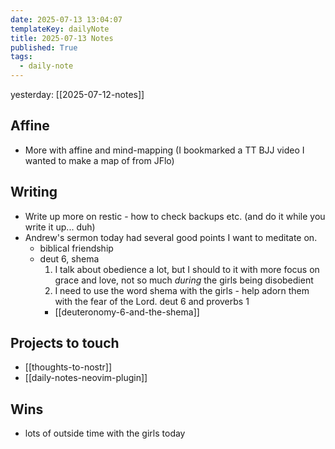 ```yaml
---
date: 2025-07-13 13:04:07
templateKey: dailyNote
title: 2025-07-13 Notes
published: True
tags:
  - daily-note
---
```


yesterday: [[2025-07-12-notes]]

## Affine

- More with affine and mind-mapping (I bookmarked a TT BJJ video I wanted to make a map of from JFlo)

## Writing

- Write up more on restic - how to check backups etc. (and do it while you write it up... duh)
- Andrew's sermon today had several good points I want to meditate on.
  - biblical friendship
  - deut 6, shema
    1. I talk about obedience a lot, but I should to it with more focus on grace and love, not so much _during_ the girls being disobedient
    2. I need to use the word shema with the girls - help adorn them with the fear of the Lord. deut 6 and proverbs 1
    - [[deuteronomy-6-and-the-shema]]

## Projects to touch

- [[thoughts-to-nostr]]
- [[daily-notes-neovim-plugin]]

## Wins

- lots of outside time with the girls today
